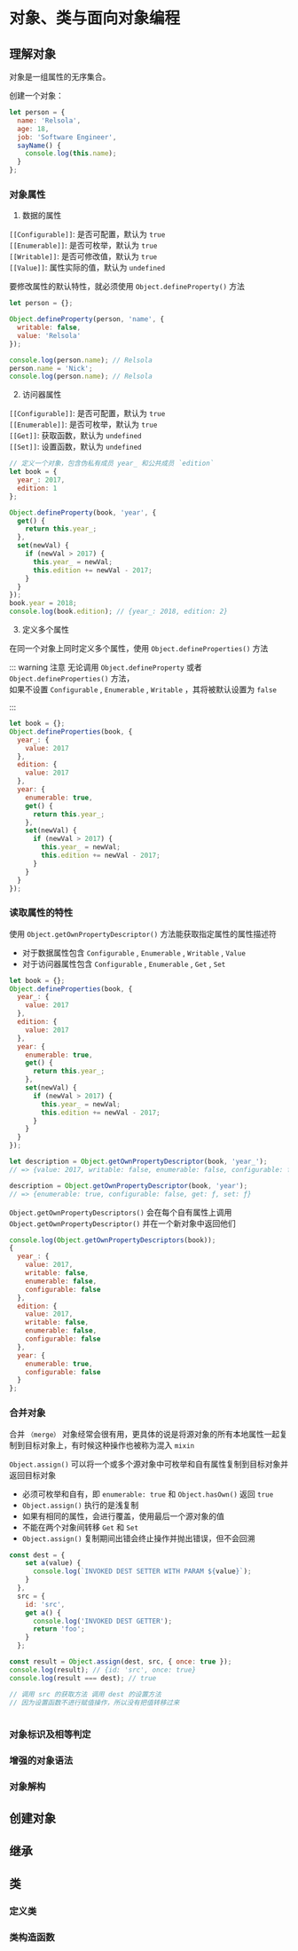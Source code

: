 # 对象、类与面向对象编程

## 理解对象

对象是一组属性的无序集合。

创建一个对象：

```JavaScript
let person = {
  name: 'Relsola',
  age: 18,
  job: 'Software Engineer',
  sayName() {
    console.log(this.name);
  }
};
```

### 对象属性

1. 数据的属性

`[[Configurable]]`: 是否可配置，默认为 `true`  
`[[Enumerable]]`: 是否可枚举，默认为 `true`  
`[[Writable]]`: 是否可修改值，默认为 `true`  
`[[Value]]`: 属性实际的值，默认为 `undefined`

要修改属性的默认特性，就必须使用 `Object.defineProperty()` 方法

```JavaScript
let person = {};

Object.defineProperty(person, 'name', {
  writable: false,
  value: 'Relsola'
});

console.log(person.name); // Relsola
person.name = 'Nick';
console.log(person.name); // Relsola
```

2. 访问器属性

`[[Configurable]]`: 是否可配置，默认为 `true`  
`[[Enumerable]]`: 是否可枚举，默认为 `true`  
`[[Get]]`: 获取函数，默认为 `undefined`  
`[[Set]]`: 设置函数，默认为 `undefined`

```JavaScript
// 定义一个对象，包含伪私有成员 year_ 和公共成员 `edition`
let book = {
  year_: 2017,
  edition: 1
};

Object.defineProperty(book, 'year', {
  get() {
    return this.year_;
  },
  set(newVal) {
    if (newVal > 2017) {
      this.year_ = newVal;
      this.edition += newVal - 2017;
    }
  }
});
book.year = 2018;
console.log(book.edition); // {year_: 2018, edition: 2}
```

3. 定义多个属性

在同一个对象上同时定义多个属性，使用 `Object.defineProperties()` 方法

::: warning 注意
无论调用 `Object.defineProperty` 或者 `Object.defineProperties()` 方法，  
如果不设置 `Configurable` , `Enumerable` , `Writable` ，其将被默认设置为 `false`

:::

```JavaScript
let book = {};
Object.defineProperties(book, {
  year_: {
    value: 2017
  },
  edition: {
    value: 2017
  },
  year: {
    enumerable: true,
    get() {
      return this.year_;
    },
    set(newVal) {
      if (newVal > 2017) {
        this.year_ = newVal;
        this.edition += newVal - 2017;
      }
    }
  }
});
```

### 读取属性的特性

使用 `Object.getOwnPropertyDescriptor()` 方法能获取指定属性的属性描述符

- 对于数据属性包含 `Configurable` , `Enumerable` , `Writable` , `Value`
- 对于访问器属性包含 `Configurable` , `Enumerable` , `Get` , `Set`

```JavaScript
let book = {};
Object.defineProperties(book, {
  year_: {
    value: 2017
  },
  edition: {
    value: 2017
  },
  year: {
    enumerable: true,
    get() {
      return this.year_;
    },
    set(newVal) {
      if (newVal > 2017) {
        this.year_ = newVal;
        this.edition += newVal - 2017;
      }
    }
  }
});

let description = Object.getOwnPropertyDescriptor(book, 'year_');
// => {value: 2017, writable: false, enumerable: false, configurable: false}

description = Object.getOwnPropertyDescriptor(book, 'year');
// => {enumerable: true, configurable: false, get: ƒ, set: ƒ}
```

`Object.getOwnPropertyDescriptors()` 会在每个自有属性上调用 `Object.getOwnPropertyDescriptor()` 并在一个新对象中返回他们

```JavaScript
console.log(Object.getOwnPropertyDescriptors(book));
{
  year_: {
    value: 2017,
    writable: false,
    enumerable: false,
    configurable: false
  },
  edition: {
    value: 2017,
    writable: false,
    enumerable: false,
    configurable: false
  },
  year: {
    enumerable: true,
    configurable: false
  }
};
```

### 合并对象

合并 `（merge）` 对象经常会很有用，更具体的说是将源对象的所有本地属性一起复制到目标对象上，有时候这种操作也被称为混入 `mixin`

`Object.assign()` 可以将一个或多个源对象中可枚举和自有属性复制到目标对象并返回目标对象

- 必须可枚举和自有，即 `enumerable: true` 和 `Object.hasOwn()` 返回 `true`
- `Object.assign()` 执行的是浅复制
- 如果有相同的属性，会进行覆盖，使用最后一个源对象的值
- 不能在两个对象间转移 `Get` 和 `Set`
- `Object.assign()` 复制期间出错会终止操作并抛出错误，但不会回溯

```JavaScript
const dest = {
    set a(value) {
      console.log(`INVOKED DEST SETTER WITH PARAM ${value}`);
    }
  },
  src = {
    id: 'src',
    get a() {
      console.log('INVOKED DEST GETTER');
      return 'foo';
    }
  };

const result = Object.assign(dest, src, { once: true });
console.log(result); // {id: 'src', once: true}
console.log(result === dest); // true

// 调用 src 的获取方法 调用 dest 的设置方法
// 因为设置函数不进行赋值操作，所以没有把值转移过来
```

```JavaScript

```

### 对象标识及相等判定

### 增强的对象语法

### 对象解构

## 创建对象

###

## 继承

## 类

### 定义类

### 类构造函数

###

```

```
